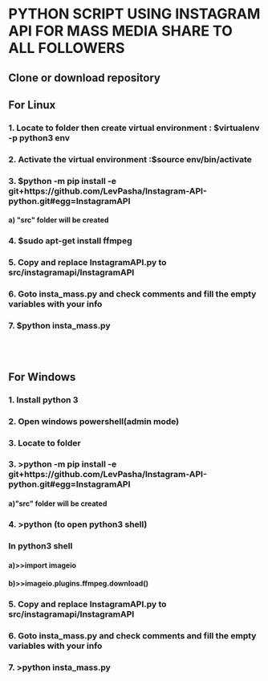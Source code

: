 <h1>PYTHON SCRIPT USING INSTAGRAM API FOR MASS MEDIA SHARE TO ALL FOLLOWERS</h1>
<h2>Clone or download repository</h2>
<h2>For Linux </h2>
<h3>1. Locate to folder then create virtual environment : $virtualenv -p python3 env
<h3>2. Activate the virtual environment :$source env/bin/activate</h3>
<h3>3. $python -m pip install -e git+https://github.com/LevPasha/Instagram-API-python.git#egg=InstagramAPI</h3>
<h4>		a) "src" folder will be created</h4>
<h3>4. $sudo apt-get install ffmpeg </h3>
<h3>5. Copy and replace InstagramAPI.py to src/instagramapi/InstagramAPI</h3>
<h3>6. Goto insta_mass.py and check comments and fill the empty variables with your info</h3>
<h3>7. $python insta_mass.py</h3>
<br>
<br>
<h2>For Windows </h2>
<h3>1. Install python 3</h3>
<h3>2. Open windows powershell(admin mode)</h3>
<h3>3. Locate to folder</h3>
<h3>3. >python -m pip install -e git+https://github.com/LevPasha/Instagram-API-python.git#egg=InstagramAPI</h3>
<h4>		a)"src" folder will be created</h4>
<h3>4. >python (to open python3 shell)</h3>
<h3>In python3 shell</h3>
<h4>	a)>>import imageio</h4>
<h4>	b)>>imageio.plugins.ffmpeg.download()</h4>
<h3>5. Copy and replace InstagramAPI.py to src/instagramapi/InstagramAPI</h3>
<h3>6. Goto insta_mass.py and check comments and fill the empty variables with your info</h3>
<h3>7. >python insta_mass.py</h3>
